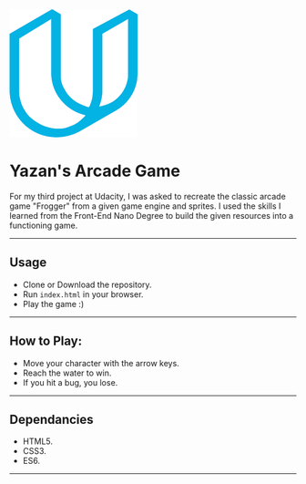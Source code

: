 ![Udacity Logo](images/udacity-logo.png)

Yazan's Arcade Game
===============================
For my third project at Udacity, I was asked to recreate the classic arcade game "Frogger" from a given game engine and sprites.
I used the skills I learned from the Front-End Nano Degree to build the given resources into a functioning game.

-----
## Usage
- Clone or Download the repository.
- Run `index.html` in your browser.
- Play the game :)
-----

## How to Play:
- Move your character with the arrow keys.
- Reach the water to win.
- If you hit a bug, you lose.
-----

## Dependancies
- HTML5.
- CSS3.
- ES6.
-----


